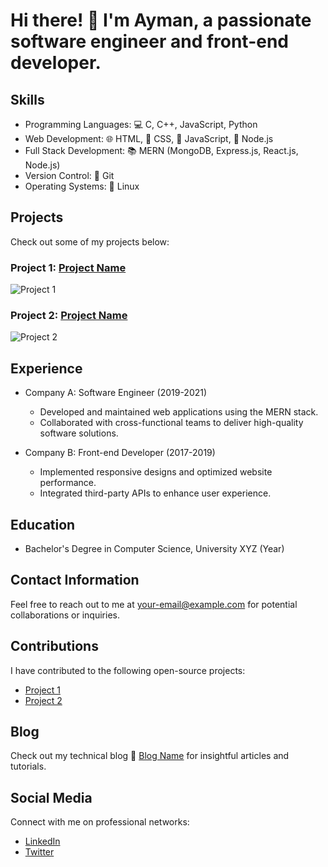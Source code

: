 # Hi there! 👋 I'm Ayman, a passionate software engineer and front-end developer.

## Skills
- Programming Languages: 💻 C, C++, JavaScript, Python
- Web Development: 🌐 HTML, 🎨 CSS, 🚀 JavaScript, 🌱 Node.js
- Full Stack Development: 📚 MERN (MongoDB, Express.js, React.js, Node.js)
- Version Control: 🌳 Git
- Operating Systems: 🐧 Linux

## Projects
Check out some of my projects below:

### Project 1: [Project Name](link-to-repo)
![Project 1](project1.gif)

### Project 2: [Project Name](link-to-repo)
![Project 2](project2.gif)

## Experience
- Company A: Software Engineer (2019-2021)
  - Developed and maintained web applications using the MERN stack.
  - Collaborated with cross-functional teams to deliver high-quality software solutions.

- Company B: Front-end Developer (2017-2019)
  - Implemented responsive designs and optimized website performance.
  - Integrated third-party APIs to enhance user experience.

## Education
- Bachelor's Degree in Computer Science, University XYZ (Year)

## Contact Information
Feel free to reach out to me at [your-email@example.com](mailto:your-email@example.com) for potential collaborations or inquiries.

## Contributions
I have contributed to the following open-source projects:
- [Project 1](link-to-contribution)
- [Project 2](link-to-contribution)

## Blog
Check out my technical blog 📝 [Blog Name](link-to-blog) for insightful articles and tutorials.

## Social Media
Connect with me on professional networks:
- [LinkedIn](https://www.linkedin.com/in/yourprofile)
- [Twitter](https://twitter.com/yourhandle)

